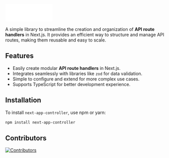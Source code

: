 ![next-app-controller](./.github/logos/logo_repo.png "Next App Controller")

A simple library to streamline the creation and organization of **API route handlers** in Next.js. It provides an efficient way to structure and manage API routes, making them reusable and easy to scale.

## Features

- Easily create modular **API route handlers** in Next.js.
- Integrates seamlessly with libraries like `zod` for data validation.
- Simple to configure and extend for more complex use cases.
- Supports TypeScript for better development experience.

## Installation

To install `next-app-controller`, use npm or yarn:

```bash
npm install next-app-controller
```

## Contributors

<a href="https://github.com/phricardo/next-app-controller/graphs/contributors">
  <img src="https://contributors-img.web.app/image?repo=phricardo/next-app-controller&max=500" alt="Contributors" />
</a>
